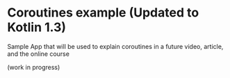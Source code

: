 # Coroutines example (Updated to Kotlin 1.3)

Sample App that will be used to explain coroutines in a future video, article, and the online course

(work in progress)